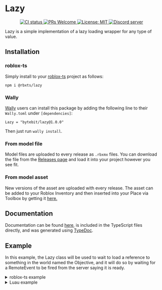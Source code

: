 # Lazy
<p align="center">
  <a href="https://github.com/Bytebit-Org/roblox-Lazy/actions">
      <img src="https://github.com/Bytebit-Org/roblox-Lazy/workflows/CI/badge.svg" alt="CI status" />
  </a>
  <a href="http://makeapullrequest.com">
    <img src="https://img.shields.io/badge/PRs-welcome-blue.svg" alt="PRs Welcome" />
  </a>
  <a href="https://opensource.org/licenses/MIT">
    <img src="https://img.shields.io/badge/License-MIT-blue.svg" alt="License: MIT" />
  </a>
  <a href="https://discord.gg/QEz3v8y">
    <img src="https://img.shields.io/badge/discord-join-7289DA.svg?logo=discord&longCache=true&style=flat" alt="Discord server" />
  </a>
</p>

Lazy is a simple implementation of a lazy loading wrapper for any type of value.

## Installation
### roblox-ts
Simply install to your [roblox-ts](https://roblox-ts.com/) project as follows:
```
npm i @rbxts/lazy
```

### Wally
[Wally](https://github.com/UpliftGames/wally/) users can install this package by adding the following line to their `Wally.toml` under `[dependencies]`:
```
Lazy = "bytebit/lazy@1.0.0"
```

Then just run `wally install`.

### From model file
Model files are uploaded to every release as `.rbxmx` files. You can download the file from the [Releases page](https://github.com/Bytebit-Org/roblox-Lazy/releases) and load it into your project however you see fit.

### From model asset
New versions of the asset are uploaded with every release. The asset can be added to your Roblox Inventory and then inserted into your Place via Toolbox by getting it [here.](https://www.roblox.com/library/9186407635/Lazy-Package)

## Documentation
Documentation can be found [here](https://github.com/Bytebit-Org/roblox-Lazy/tree/master/docs), is included in the TypeScript files directly, and was generated using [TypeDoc](https://typedoc.org/).

## Example
In this example, the Lazy class will be used to wait to load a reference to something in the world named the Objective, and it will do so by waiting for a RemoteEvent to be fired from the server saying it is ready.

<details>
  <summary>roblox-ts example</summary>

  ```ts
  import { ILazy, Lazy } from "@rbxts/lazy";
  import { ReplicatedService } from "@rbxts/services";

  type Objective = {}; // some type for the objective

  declare const loadObjective: () => Objective; // some function that loads the objective and returns it

  export class ObjectiveLoader {
    private objectiveLazyLoader: ILazy<Objective>;

    public constructor() {
      this.objectiveLazyLoader = new Lazy(loadObjective);

      this.waitForServerToSayObjectiveIsReady();
    }

    private waitForServerToSayObjectiveIsReady() {
      const remoteEvent = ReplicatedStorage.WaitForChild("ObjectiveReadiedRemoteEvent");
      assert(remoteEvent.IsA("RemoteEvent"));

      remoteEvent.OnClientEvent.Connect(() => {
        objectiveLazyLoader.getValue();
      });
    }
  }
  ```
</details>

<details>
  <summary>Luau example</summary>

  ```lua
  local ReplicatedStorage = game:GetService("ReplicatedStorage")

  local Lazy = require(path.to.modules["lazy"]).Lazy

  function loadObjective()
    -- some function that loads the objective and returns it 
  end

  local ObjectiveLoader = {}
  ObjectiveLoader.__index = ObjectiveLoader

  function new()
    local self = {}
    setmetatable(self, ObjectiveLoader)

    self._objectiveLazyLoader = Lazy.new(loadObjective)

    _waitForServerToSayObjectiveIsReady(self)

    return self
  end

  function _waitForServerToSayObjectiveIsReady(self)
      local remoteEvent = ReplicatedStorage:WaitForChild("ObjectiveReadiedRemoteEvent")
      assert(remoteEvent:IsA("RemoteEvent"))

      remoteEvent.OnClientEvent:Connect(function()
        objectiveLazyLoader:getValue()
      end)
  end

  return {
    new = new
  }
  ```
</details>
